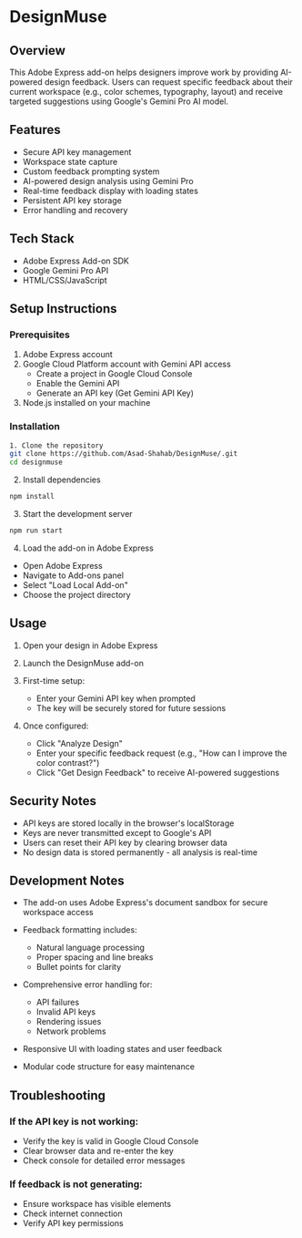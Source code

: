 # DesignMuse

## Overview
This Adobe Express add-on helps designers improve work by providing AI-powered design feedback. Users can request specific feedback about their current workspace (e.g., color schemes, typography, layout) and receive targeted suggestions using Google's Gemini Pro AI model.

## Features
 - Secure API key management
 - Workspace state capture
 - Custom feedback prompting system
 - AI-powered design analysis using Gemini Pro
 - Real-time feedback display with loading states
 - Persistent API key storage
 - Error handling and recovery

## Tech Stack
- Adobe Express Add-on SDK
- Google Gemini Pro API
- HTML/CSS/JavaScript

## Setup Instructions

### Prerequisites
1. Adobe Express account
2. Google Cloud Platform account with Gemini API access
    - Create a project in Google Cloud Console
    - Enable the Gemini API
    - Generate an API key (Get Gemini API Key)
3. Node.js installed on your machine

### Installation
```bash
1. Clone the repository
git clone https://github.com/Asad-Shahab/DesignMuse/.git
cd designmuse
```

2. Install dependencies
```bash
npm install
```

3. Start the development server
```bash
npm run start
```

4. Load the add-on in Adobe Express
- Open Adobe Express
- Navigate to Add-ons panel
- Select "Load Local Add-on"
- Choose the project directory

## Usage
1. Open your design in Adobe Express
2. Launch the DesignMuse add-on
3. First-time setup:
    - Enter your Gemini API key when prompted
    - The key will be securely stored for future sessions

4. Once configured:
    - Click "Analyze Design"
    - Enter your specific feedback request (e.g., "How can I improve the color contrast?")
    - Click "Get Design Feedback" to receive AI-powered suggestions

## Security Notes
- API keys are stored locally in the browser's localStorage
- Keys are never transmitted except to Google's API
- Users can reset their API key by clearing browser data
- No design data is stored permanently - all analysis is real-time

## Development Notes
- The add-on uses Adobe Express's document sandbox for secure workspace access
- Feedback formatting includes:
    - Natural language processing
    - Proper spacing and line breaks
    - Bullet points for clarity

- Comprehensive error handling for:
    - API failures
    - Invalid API keys
    - Rendering issues
    - Network problems

- Responsive UI with loading states and user feedback
- Modular code structure for easy maintenance

## Troubleshooting
### If the API key is not working:
- Verify the key is valid in Google Cloud Console
- Clear browser data and re-enter the key
- Check console for detailed error messages

### If feedback is not generating:
- Ensure workspace has visible elements
- Check internet connection
- Verify API key permissions
